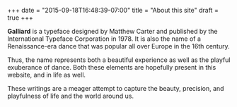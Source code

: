 +++
date = "2015-09-18T16:48:39-07:00"
title = "About this site"
draft = true
+++

**Galliard** is a typeface designed by Matthew Carter and
published by the International Typeface Corporation in 1978.
It is also the name of a Renaissance-era dance that was
popular all over Europe in the 16th century.

Thus, the name represents both a beautiful experience as well
as the playful exuberance of dance. Both these elements
are hopefully present in this website, and in life as well.

These writings are a meager attempt to capture the beauty, precision,
and playfulness of life and the world around us.